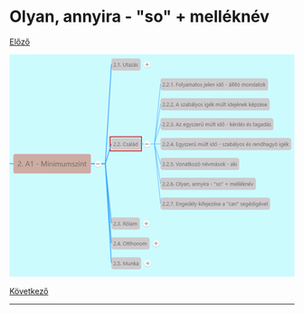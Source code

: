 # Olyan, annyira - "so" + melléknév

[Előző](5.md)

![2.2](images/2.2.png)



[Következő](7.md)

---
[^1]: 